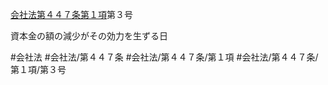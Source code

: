 [会社法第４４７条第１項](会社法＿＿＿＿第４４７条第１項)第３号

資本金の額の減少がその効力を生ずる日


#会社法
#会社法/第４４７条
#会社法/第４４７条/第１項
#会社法/第４４７条/第１項/第３号
